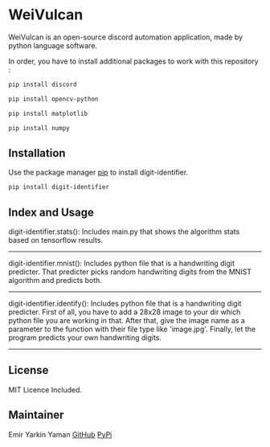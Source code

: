 # WeiVulcan

WeiVulcan is an open-source discord automation  application, made by python language software.

In order, you have to install additional packages to work with this repository :

```bash
pip install discord
```

```bash
pip install opencv-python
```

```bash
pip install matplotlib
```

```bash
pip install numpy
```

## Installation

Use the package manager [pip](https://pip.pypa.io/en/stable/) to install digit-identifier.

```bash
pip install digit-identifier
```

## Index and Usage

digit-identifier.stats():
Includes main.py that shows the algorithm stats based on tensorflow results.
***
digit-identifier.mnist():
Includes python file that is a handwriting digit predicter. 
That predicter picks random handwriting digits from the MNIST algorithm and predicts both.
***
digit-identifier.identify():
Includes python file that is a handwriting digit predicter. 
First of all, you have to add a 28x28 image to your dir which python file you are working in that.
After that, give the image name as a parameter to the function with their file type like 'image.jpg'. 
Finally, let the program predicts your own handwriting digits.
***

## License

MIT Licence Included.

## Maintainer

Emir Yarkin Yaman
[GitHub](https://github.com/Weinoose)
[PyPi](https://pypi.org/user/Weinoose/)
